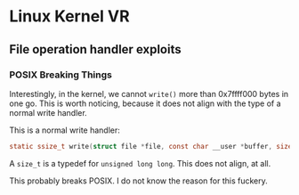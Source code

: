 # Linux Kernel VR
## File operation handler exploits
### POSIX Breaking Things
Interestingly, in the kernel, we cannot `write()` more than 0x7ffff000 bytes in one go.
This is worth noticing, because it does not align with the type of a normal write handler.

This is a normal write handler:
```c
static ssize_t write(struct file *file, const char __user *buffer, size_t count, loff_t *ppos)
```

A `size_t` is a typedef for `unsigned long long`. This does not align, at all.

This probably breaks POSIX.
I do not know the reason for this fuckery.

